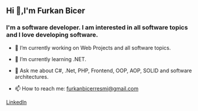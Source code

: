 ## Hi 👋,I'm Furkan Bicer

### I'm a software developer. I am interested in all software topics and I love developing software.

- 🔭 I’m currently working on Web Projects and all software topics.
- 🌱 I’m currently learning .NET.

- 💬 Ask me about C#, .Net, PHP, Frontend, OOP, AOP, SOLID and software architectures.
- 📫 How to reach me: furkanbicerresmi@gmail.com

[Linkedln](https://www.linkedin.com/in/bicerfurkan)


